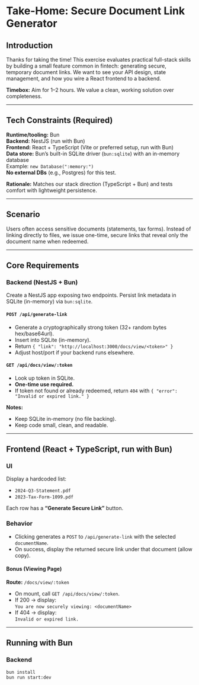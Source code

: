 # Take-Home: Secure Document Link Generator

## Introduction
Thanks for taking the time! This exercise evaluates practical full-stack skills by building a small feature common in fintech: generating secure, temporary document links. We want to see your API design, state management, and how you wire a React frontend to a backend.

**Timebox:** Aim for 1–2 hours. We value a clean, working solution over completeness.

---

## Tech Constraints (Required)
**Runtime/tooling:** Bun  
**Backend:** NestJS (run with Bun)  
**Frontend:** React + TypeScript (Vite or preferred setup, run with Bun)  
**Data store:** Bun’s built-in SQLite driver (`bun:sqlite`) with an in-memory database  
Example: `new Database(":memory:")`  
**No external DBs** (e.g., Postgres) for this test.

**Rationale:** Matches our stack direction (TypeScript + Bun) and tests comfort with lightweight persistence.

---

## Scenario
Users often access sensitive documents (statements, tax forms). Instead of linking directly to files, we issue one-time, secure links that reveal only the document name when redeemed.

---

## Core Requirements

### Backend (NestJS + Bun)
Create a NestJS app exposing two endpoints. Persist link metadata in SQLite (in-memory) via `bun:sqlite`.

#### `POST /api/generate-link`
- Generate a cryptographically strong token (32+ random bytes hex/base64url).
- Insert into SQLite (in-memory).
- Return `{ "link": "http://localhost:3000/docs/view/<token>" }`
- Adjust host/port if your backend runs elsewhere.

#### `GET /api/docs/view/:token`
- Look up token in SQLite.
- **One-time use required.**
- If token not found or already redeemed, return `404` with `{ "error": "Invalid or expired link." }`

**Notes:**
- Keep SQLite in-memory (no file backing).
- Keep code small, clean, and readable.

---

## Frontend (React + TypeScript, run with Bun)

### UI
Display a hardcoded list:
- `2024-Q3-Statement.pdf`
- `2023-Tax-Form-1099.pdf`

Each row has a **“Generate Secure Link”** button.

### Behavior
- Clicking generates a `POST` to `/api/generate-link` with the selected `documentName`.
- On success, display the returned secure link under that document (allow copy).

#### Bonus (Viewing Page)
**Route:** `/docs/view/:token`
- On mount, call `GET /api/docs/view/:token`.
- If 200 → display:  
  `You are now securely viewing: <documentName>`
- If 404 → display:  
  `Invalid or expired link.`

---

## Running with Bun

### Backend
```bash
bun install
bun run start:dev
